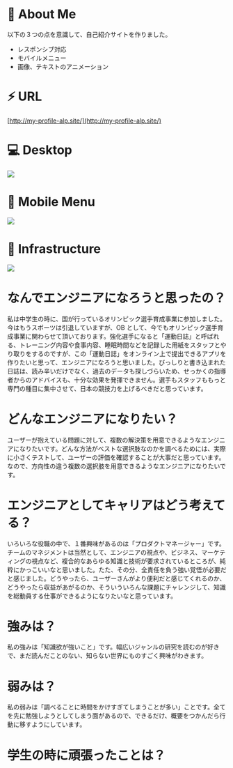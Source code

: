 # :football: About Me
以下の３つの点を意識して、自己紹介サイトを作りました。

- レスポンシブ対応  
- モバイルメニュー  
- 画像、テキストのアニメーション

# ⚡️ URL
[http://my-profile-alp.site/](http://my-profile-alp.site/)

# :computer: Desktop
![](https://media.giphy.com/media/9Xdln8SYDKXWOL9Lw9/giphy.gif)

# 📱 Mobile Menu
![](https://media.giphy.com/media/2rpe9OQqk9kkhsqvhw/giphy.gif)

# 🎨 Infrastructure
![](https://user-images.githubusercontent.com/87218628/145961659-afda23f2-52c6-4ccb-a036-9a7ac687f1ce.jpg)


# なんでエンジニアになろうと思ったの？

私は中学生の時に、国が行っているオリンピック選手育成事業に参加しました。今はもうスポーツは引退していますが、OB として、今でもオリンピック選手育成事業に関わらせて頂いております。強化選手になると「運動日誌」と呼ばれる、トレーニング内容や食事内容、睡眠時間などを記録した用紙をスタッフとやり取りをするのですが、この「運動日誌」をオンライン上で提出できるアプリを作りたいと思って、エンジニアになろうと思いました。びっしりと書き込まれた日誌は、読み辛いだけでなく、過去のデータも探しづらいため、せっかくの指導者からのアドバイスも、十分な効果を発揮できません。選手もスタッフももっと専門の種目に集中させて、日本の競技力を上げるべきだと思っています。


<!-- オリンピックの強化選手のチームで、サポートしてくださったスタッフの方々に恩返しがしたかったからです。特に、私の担当についてくれた、「薙刀」という武道のスペシャリストの女性のスタッフさんに、いつかお礼ができればいいなと思っています。目的としては、「運動日誌」と呼ばれる、選手とスタッフがコミュニケーションをとるための日誌があるのですが、それをオンライン上で行い、将来的には、トレーニングや食事のレコメンド機能を付けたいと思っています。スタッフの仕事をより効率的にして、専門のスポーツに集中してもらって、世界を代表するような選手をたくさん育てて欲しいです。 -->

# どんなエンジニアになりたい？
ユーザーが抱えている問題に対して、複数の解決策を用意できるようなエンジニアになりたいです。どんな方法がベストな選択肢なのかを調べるためには、実際に小さくテストして、ユーザーの評価を確認することが大事だと思っています。なので、方向性の違う複数の選択肢を用意できるようなエンジニアになりたいです。

# エンジニアとしてキャリアはどう考えてる？
いろいろな役職の中で、１番興味があるのは「プロダクトマネージャー」です。チームのマネジメントは当然として、エンジニアの視点や、ビジネス、マーケティングの視点など、複合的なあらゆる知識と技術が要求されているところが、純粋にかっこいいなと思いました。たた、その分、全責任を負う強い覚悟が必要だと感じました。どうやったら、ユーザーさんがより便利だと感じてくれるのか、どうやったら収益があがるのか、そういういろんな課題にチャレンジして、知識を総動員する仕事ができるようになりたいなと思っています。


# 強みは？
私の強みは「知識欲が強いこと」です。幅広いジャンルの研究を読むのが好きで、まだ読んだことのない、知らない世界にものすごく興味がわきます。



# 弱みは？
私の弱みは「調べることに時間をかけすぎてしまうことが多い」ことです。全てを先に勉強しようとしてしまう面があるので、できるだけ、概要をつかんだら行動に移すようにしています。



# 学生の時に頑張ったことは？






